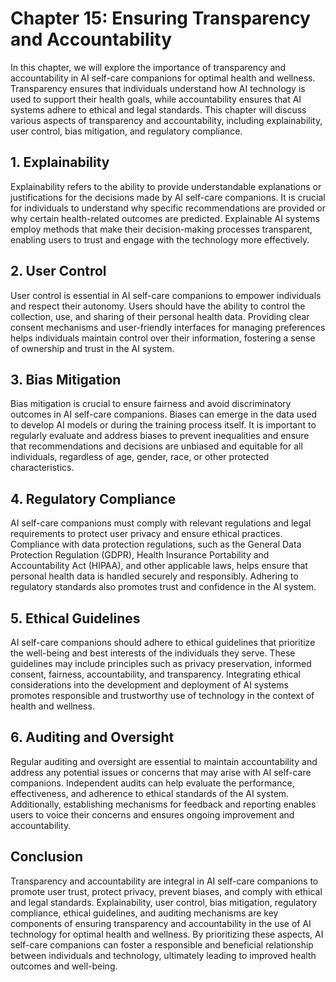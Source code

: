 Chapter 15: Ensuring Transparency and Accountability
====================================================

In this chapter, we will explore the importance of transparency and accountability in AI self-care companions for optimal health and wellness. Transparency ensures that individuals understand how AI technology is used to support their health goals, while accountability ensures that AI systems adhere to ethical and legal standards. This chapter will discuss various aspects of transparency and accountability, including explainability, user control, bias mitigation, and regulatory compliance.

**1. Explainability**
---------------------

Explainability refers to the ability to provide understandable explanations or justifications for the decisions made by AI self-care companions. It is crucial for individuals to understand why specific recommendations are provided or why certain health-related outcomes are predicted. Explainable AI systems employ methods that make their decision-making processes transparent, enabling users to trust and engage with the technology more effectively.

**2. User Control**
-------------------

User control is essential in AI self-care companions to empower individuals and respect their autonomy. Users should have the ability to control the collection, use, and sharing of their personal health data. Providing clear consent mechanisms and user-friendly interfaces for managing preferences helps individuals maintain control over their information, fostering a sense of ownership and trust in the AI system.

**3. Bias Mitigation**
----------------------

Bias mitigation is crucial to ensure fairness and avoid discriminatory outcomes in AI self-care companions. Biases can emerge in the data used to develop AI models or during the training process itself. It is important to regularly evaluate and address biases to prevent inequalities and ensure that recommendations and decisions are unbiased and equitable for all individuals, regardless of age, gender, race, or other protected characteristics.

**4. Regulatory Compliance**
----------------------------

AI self-care companions must comply with relevant regulations and legal requirements to protect user privacy and ensure ethical practices. Compliance with data protection regulations, such as the General Data Protection Regulation (GDPR), Health Insurance Portability and Accountability Act (HIPAA), and other applicable laws, helps ensure that personal health data is handled securely and responsibly. Adhering to regulatory standards also promotes trust and confidence in the AI system.

**5. Ethical Guidelines**
-------------------------

AI self-care companions should adhere to ethical guidelines that prioritize the well-being and best interests of the individuals they serve. These guidelines may include principles such as privacy preservation, informed consent, fairness, accountability, and transparency. Integrating ethical considerations into the development and deployment of AI systems promotes responsible and trustworthy use of technology in the context of health and wellness.

**6. Auditing and Oversight**
-----------------------------

Regular auditing and oversight are essential to maintain accountability and address any potential issues or concerns that may arise with AI self-care companions. Independent audits can help evaluate the performance, effectiveness, and adherence to ethical standards of the AI system. Additionally, establishing mechanisms for feedback and reporting enables users to voice their concerns and ensures ongoing improvement and accountability.

**Conclusion**
--------------

Transparency and accountability are integral in AI self-care companions to promote user trust, protect privacy, prevent biases, and comply with ethical and legal standards. Explainability, user control, bias mitigation, regulatory compliance, ethical guidelines, and auditing mechanisms are key components of ensuring transparency and accountability in the use of AI technology for optimal health and wellness. By prioritizing these aspects, AI self-care companions can foster a responsible and beneficial relationship between individuals and technology, ultimately leading to improved health outcomes and well-being.
